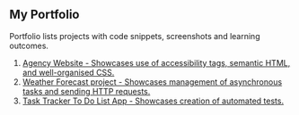 ## My Portfolio

Portfolio lists projects with code snippets, screenshots and learning outcomes.

1. [Agency Website - Showcases use of accessibility tags, semantic HTML, and well-organised CSS.](/learnings/markup.md)
1. [Weather Forecast project - Showcases management of asynchronous tasks and sending HTTP requests.](/learnings/http.md)
1. [Task Tracker To Do List App - Showcases creation of automated tests.](/learnings/testing.md)
